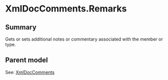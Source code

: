 # XmlDocComments.Remarks

## Summary

Gets or sets additional notes or commentary associated with the member or type.

## Parent model

See: [XmlDocComments](XmlDocComments.md)
